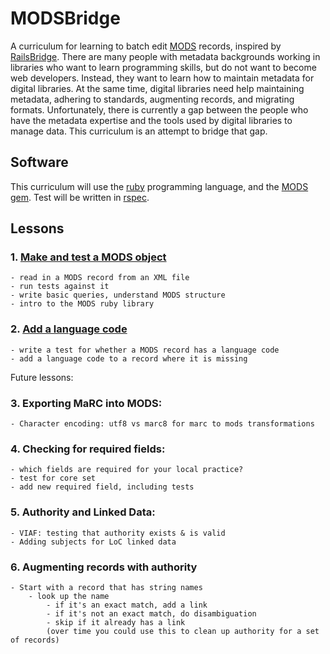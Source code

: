 MODSBridge
==========

A curriculum for learning to batch edit [MODS][mods] records, inspired by [RailsBridge][rb]. There are many people with metadata backgrounds working in libraries who want to learn programming skills, but do not want to become web developers. Instead, they want to learn how to maintain metadata for digital libraries. At the same time, digital libraries need help maintaining metadata, adhering to standards, augmenting records, and migrating formats. Unfortunately, there is currently a gap between the people who have the metadata expertise and the tools used by digital libraries to manage data. This curriculum is an attempt to bridge that gap.

[rb]: http://railsbridge.org
[mods]: http://www.loc.gov/standards/mods/

## Software ##

This curriculum will use the [ruby][ruby] programming language, and the [MODS gem][modsgem]. Test will be written in [rspec][rspec].

[ruby]: https://www.ruby-lang.org/en/
[modsgem]: https://github.com/sul-dlss/mods
[rspec]: http://rspec.info

## Lessons ##

### 1. [Make and test a MODS object](/lessons/lesson1/lesson1.md)
	- read in a MODS record from an XML file
	- run tests against it
	- write basic queries, understand MODS structure
	- intro to the MODS ruby library

### 2. [Add a language code](/lessons/lesson2/lesson2.md)
	- write a test for whether a MODS record has a language code
	- add a language code to a record where it is missing

Future lessons:

### 3. Exporting MaRC into MODS:
	- Character encoding: utf8 vs marc8 for marc to mods transformations

### 4. Checking for required fields:
	- which fields are required for your local practice? 
	- test for core set
	- add new required field, including tests
	
### 5. Authority and Linked Data:
	- VIAF: testing that authority exists & is valid
	- Adding subjects for LoC linked data
	
### 6. Augmenting records with authority
	- Start with a record that has string names
		- look up the name
			- if it's an exact match, add a link
			- if it's not an exact match, do disambiguation
			- skip if it already has a link
			(over time you could use this to clean up authority for a set of records)

